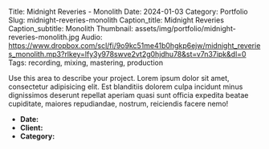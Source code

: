 Title: Midnight Reveries - Monolith
Date: 2024-01-03
Category: Portfolio
Slug: midnight-reveries-monolith
Caption_title: Midnight Reveries
Caption_subtitle: Monolith
Thumbnail: assets/img/portfolio/midnight-reveries-monolith.jpg
Audio: https://www.dropbox.com/scl/fi/9o9kc51me41b0hgkp6ejw/midnight_reveries_monolith.mp3?rlkey=lfy3y978swve2vt2g0hjdhu78&st=v7n37ipk&dl=0
Tags: recording, mixing, mastering, production

Use this area to describe your project. Lorem ipsum dolor sit amet, consectetur adipisicing elit. Est blanditiis dolorem culpa incidunt minus dignissimos deserunt repellat aperiam quasi sunt officia expedita beatae cupiditate, maiores repudiandae, nostrum, reiciendis facere nemo!

- **Date:** 
- **Client:** 
- **Category:** 
